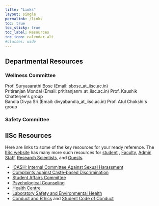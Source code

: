```yaml
---
title: "Links"
layout: single
permalink: /links
toc: true
toc_sticky: true
toc_label: Resources
toc_icon: calendar-alt
#classes: wide
---
```

## Departmental Resources

### Wellness Committee

Prof. Suryasarathi Bose (Email: sbose_at_iisc.ac.in)<br>
Pritiranjan Mondal (Email: pritiranjanm_at_iisc.ac.in) Prof. Kaushik Chatterjee's group<br>
Bandla Divya Sri (Email: divyabandla_at_iisc.ac.in) Prof. Atul Chokshi's group<br>

### Safety Committee

## IISc Resources

Here are links to some of the key resources for your ready reference. The <a href="https://www.iisc.ac.in/about/">IISc website</a> has many more such resources for <a href="https://www.iisc.ac.in/about/student-corner/">student</a> , <a href="https://www.iisc.ac.in/about/faculty-corner/">Faculty</a>, <a href="https://www.iisc.ac.in/about/staff-corner/">Admin Staff</a>, <a href="https://www.iisc.ac.in/research-scientists-corner/">Research Scientists</a>, and <a href="https://www.iisc.ac.in/about/guests-corner/">Guests</a>.   
 
<ul>
<li><a href="http://www.iisc.ac.in/icash/">ICASH: Internal Committee Against Sexual Harassment</a>
<li><a href="http://www.iisc.ac.in/complaints-related-to-caste-based-discrimination/">Complaints against Caste-based Discrimination</a>
<li><a href="https://www.iisc.ac.in/wp-content/uploads/2021/06/Memorandum-Reconstituted-Students-Affairs-Committee-signed-2021.pdf">Student Affairs Committee</a>
<li><a href="https://www.iisc.ac.in/health-centre/psycological-counseling/">Psychological Counseling</a>
<li><a href="https://iisc.ac.in/health-centre/">Health Centre</a>
<li><a href="https://olseh.iisc.ac.in/">Laboratory Safety and Environmental Health</a>
<li><a href="https://www.iisc.ac.in/about/student-corner/academic-integrity/">Conduct and Ethics</a> and <a href="https://www.iisc.ac.in/wp-content/uploads/2019/07/iisc_students-code-of-conduct_FINAL_24-07-2019.pdf">Student Code of Conduct</a>
</ul>